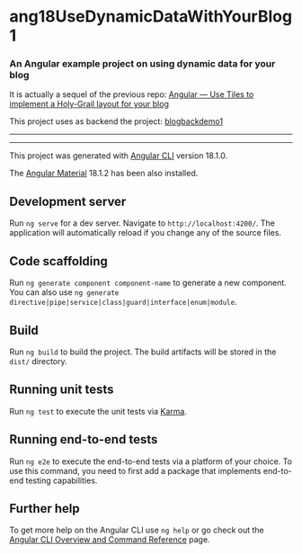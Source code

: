 # ang18UseDynamicDataWithYourBlog1

### An Angular example project on using dynamic data for your blog

It is actually a sequel of the previous repo:
[Angular — Use Tiles to implement a Holy-Grail layout for your blog](https://github.com/zzpzaf/ang18MaterialTilesHoly1)

This project uses as backend the project: [blogbackdemo1](https://github.com/zzpzaf/blogbackdemo1)









---
<!-- Below, is the project's output:
![Angular-holy-grail-mat-grid-list](https://github.com/user-attachments/assets/5a8dc394-7945-4850-9129-2934d1ebdcd8) -->


<!-- You can find the project's discription for its step by step implementation, at the following sites/blogs: -->

<!-- 1. Medium
[Angular — Use Tiles to implement a Holy-Grail layout for your blog](https://medium.com/@zzpzaf.se/angular-use-tiles-to-implement-a-holy-grail-layout-for-your-blog-9f4beb61a697)
2. devXperiences
[Angular — Use Tiles to implement a Holy-Grail layout for your blog](https://www.devxperiences.com/pzwp1/2024/08/31/angular-use-tiles-to-implement-a-holy-grail-layout/) -->


---
This project was generated with [Angular CLI](https://github.com/angular/angular-cli) version 18.1.0.

The [Angular Material](https://material.angular.io/) 18.1.2 has been also installed.

## Development server

Run `ng serve` for a dev server. Navigate to `http://localhost:4200/`. The application will automatically reload if you change any of the source files.

## Code scaffolding

Run `ng generate component component-name` to generate a new component. You can also use `ng generate directive|pipe|service|class|guard|interface|enum|module`.

## Build

Run `ng build` to build the project. The build artifacts will be stored in the `dist/` directory.

## Running unit tests

Run `ng test` to execute the unit tests via [Karma](https://karma-runner.github.io).

## Running end-to-end tests

Run `ng e2e` to execute the end-to-end tests via a platform of your choice. To use this command, you need to first add a package that implements end-to-end testing capabilities.

## Further help

To get more help on the Angular CLI use `ng help` or go check out the [Angular CLI Overview and Command Reference](https://angular.dev/tools/cli) page.
